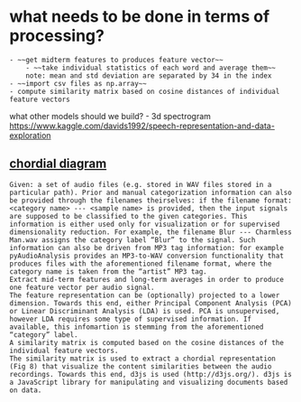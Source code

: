 # what needs to be done in terms of processing?
    - ~~get midterm features to produces feature vector~~
        - ~~take individual statistics of each word and average them~~
        note: mean and std deviation are separated by 34 in the index
    - ~~import csv files as np.array~~
	- compute similarity matrix based on cosine distances of individual feature vectors

what other models should we build?
	- 3d spectrogram
    https://www.kaggle.com/davids1992/speech-representation-and-data-exploration
  
## [chordial diagram](https://journals.plos.org/plosone/article?id=10.1371/journal.pone.0144610)

    Given: a set of audio files (e.g. stored in WAV files stored in a particular path). Prior and manual categorization information can also be provided through the filenames theirselves: if the filename format: <category name> --- <sample name> is provided, then the input signals are supposed to be classified to the given categories. This information is either used only for visualization or for supervised dimensionality reduction. For example, the filename Blur --- Charmless Man.wav assigns the category label “Blur” to the signal. Such information can also be driven from MP3 tag information: for example pyAudioAnalysis provides an MP3-to-WAV conversion functionality that produces files with the aforementioned filename format, where the category name is taken from the “artist” MP3 tag.
    Extract mid-term features and long-term averages in order to produce one feature vector per audio signal.
    The feature representation can be (optionally) projected to a lower dimension. Towards this end, either Principal Component Analysis (PCA) or Linear Discriminant Analysis (LDA) is used. PCA is unsupervised, however LDA requires some type of supervised information. If available, this infomartion is stemming from the aforementioned “category” label.
    A similarity matrix is computed based on the cosine distances of the individual feature vectors.
    The similarity matrix is used to extract a chordial representation (Fig 8) that visualize the content similarities between the audio recordings. Towards this end, d3js is used (http://d3js.org/). d3js is a JavaScript library for manipulating and visualizing documents based on data.

